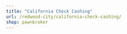 ```yaml
---
title: "California Check Cashing"
url: /redwood-city/california-check-cashing/
shop: pawnbroker
---
```

